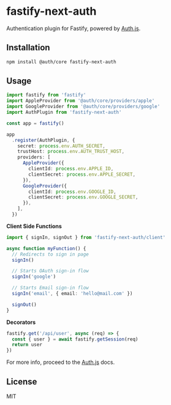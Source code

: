 # fastify-next-auth

Authentication plugin for Fastify, powered by [Auth.js](https://authjs.dev/).

## Installation

```bash
npm install @auth/core fastify-next-auth
```

## Usage

```ts
import fastify from 'fastify'
import AppleProvider from '@auth/core/providers/apple'
import GoogleProvider from '@auth/core/providers/google'
import AuthPlugin from 'fastify-next-auth'

const app = fastify()

app
  .register(AuthPlugin, {
    secret: process.env.AUTH_SECRET,
    trustHost: process.env.AUTH_TRUST_HOST,
    providers: [
      AppleProvider({
        clientId: process.env.APPLE_ID,
        clientSecret: process.env.APPLE_SECRET,
      }),
      GoogleProvider({
        clientId: process.env.GOOGLE_ID,
        clientSecret: process.env.GOOGLE_SECRET,
      }),
    ],
  })
```

<b>Client Side Functions</b>

```ts
import { signIn, signOut } from 'fastify-next-auth/client'

async function myFunction() {
  // Redirects to sign in page
  signIn()

  // Starts OAuth sign-in flow
  signIn('google')

  // Starts Email sign-in flow
  signIn('email', { email: 'hello@mail.com' })

  signOut()
}
```

<b>Decorators</b>

```ts
fastify.get('/api/user', async (req) => {
  const { user } = await fastify.getSession(req)
  return user
})
```

For more info, proceed to the [Auth.js](https://authjs.dev/) docs.

## License

MIT
